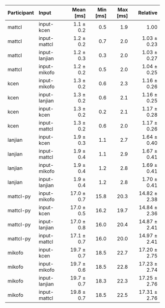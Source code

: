 | Participant | Input | Mean [ms] | Min [ms] | Max [ms] | Relative |
|:---|:---|---:|---:|---:|---:|
| mattcl | input-kcen | 1.1 ± 0.2 | 0.5 | 1.9 | 1.00 |
| mattcl | input-mattcl | 1.2 ± 0.2 | 0.7 | 2.0 | 1.03 ± 0.23 |
| mattcl | input-lanjian | 1.2 ± 0.3 | 0.3 | 2.0 | 1.03 ± 0.27 |
| mattcl | input-mikofo | 1.2 ± 0.2 | 0.5 | 2.0 | 1.04 ± 0.25 |
| kcen | input-mikofo | 1.3 ± 0.2 | 0.6 | 2.3 | 1.16 ± 0.26 |
| kcen | input-lanjian | 1.3 ± 0.2 | 0.6 | 2.1 | 1.16 ± 0.25 |
| kcen | input-kcen | 1.3 ± 0.2 | 0.2 | 2.1 | 1.17 ± 0.28 |
| kcen | input-mattcl | 1.3 ± 0.2 | 0.6 | 2.0 | 1.17 ± 0.26 |
| lanjian | input-kcen | 1.9 ± 0.3 | 1.1 | 2.7 | 1.64 ± 0.40 |
| lanjian | input-mattcl | 1.9 ± 0.4 | 1.1 | 2.9 | 1.67 ± 0.41 |
| lanjian | input-mikofo | 1.9 ± 0.4 | 1.2 | 2.8 | 1.69 ± 0.41 |
| lanjian | input-lanjian | 1.9 ± 0.4 | 1.2 | 2.8 | 1.70 ± 0.41 |
| mattcl-py | input-mikofo | 17.0 ± 0.7 | 15.8 | 20.3 | 14.82 ± 2.38 |
| mattcl-py | input-kcen | 17.0 ± 0.5 | 16.2 | 19.7 | 14.84 ± 2.36 |
| mattcl-py | input-lanjian | 17.0 ± 0.8 | 16.0 | 20.4 | 14.87 ± 2.41 |
| mattcl-py | input-mattcl | 17.1 ± 0.7 | 16.0 | 20.0 | 14.97 ± 2.41 |
| mikofo | input-kcen | 19.7 ± 0.7 | 18.5 | 22.7 | 17.20 ± 2.75 |
| mikofo | input-mikofo | 19.7 ± 0.6 | 18.5 | 22.8 | 17.23 ± 2.74 |
| mikofo | input-lanjian | 19.7 ± 0.7 | 18.3 | 22.3 | 17.25 ± 2.76 |
| mikofo | input-mattcl | 19.8 ± 0.7 | 18.5 | 22.5 | 17.31 ± 2.76 |
